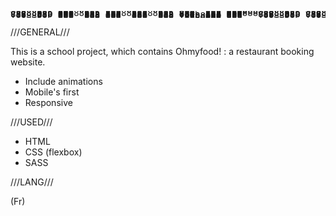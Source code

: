 <pre style="line-height:1px">
         888                              .d888                       888                   
         888                             d88P"                        888                   
         888                             888                          888                   
 .d88b.  88888b.  88888b.d88b.  888  888 888888 .d88b.   .d88b.   .d88888                   
d88""88b 888 "88b 888 "888 "88b 888  888 888   d88""88b d88""88b d88" 888                   
888  888 888  888 888  888  888 888  888 888   888  888 888  888 888  888                   
Y88..88P 888  888 888  888  888 Y88b 888 888   Y88..88P Y88..88P Y88b 888                   
 "Y88P"  888  888 888  888  888  "Y88888 888    "Y88P"   "Y88P"   "Y88888                   
                                     888                                                    
                                Y8b d88P                                                    
                                 "Y88P"</pre>

///GENERAL///

This is a school project, which contains Ohmyfood! : a restaurant booking website.

- Include animations
- Mobile's first
- Responsive

///USED///

- HTML
- CSS (flexbox)
- SASS

///LANG///

(Fr)

